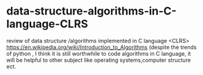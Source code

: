 # data-structure-algorithms-in-C-language-CLRS
review of data structure /algorithms implemented in C language &lt;CLRS>
https://en.wikipedia.org/wiki/Introduction_to_Algorithms
(despite the trends of python , I think it is still worthwhile to code algorithms in C language, it will be helpful to other subject like operating systems,computer structure ect.
